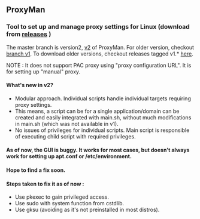 ## ProxyMan
### Tool to set up and manage proxy settings for Linux (download from [releases](https://github.com/himanshub16/ProxyMan/releases/latest/) )

The master branch is version2, [v2](https://github.com/himanshub16/ProxyMan/) of ProxyMan.
For older version, checkout [branch v1](https://github.com/himanshub16/ProxyMan/tree/v1).
To download older versions, checkout releases tagged v1.* [here](https://github.com/himanshub16/ProxyMan/releases).

NOTE : It does not support PAC proxy using "proxy configuration URL". It is for setting up "manual" proxy.

#### What's new in v2?
* Modular approach. Individual scripts handle individual targets requiring proxy settings.
* This means, a script can be for a single application/domain can be created and easily integrated with main.sh, without much modifications in main.sh (which was not available in v1).
* No issues of privileges for individual scripts. Main script is responsible of executing child script with required privileges. 

#### As of now, the GUI is buggy. It works for most cases, but doesn't always work for setting up apt.conf or /etc/environment. 
#### Hope to find a fix soon.

#### Steps taken to fix it as of now : 
  * Use pkexec to gain privileged access.
  * Use sudo with system function from cstdlib.
  * Use gksu (avoiding as it's not preinstalled in most distros).
  


